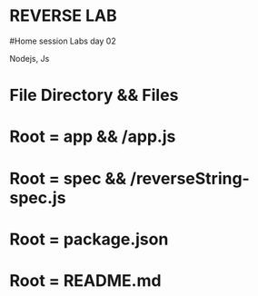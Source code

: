 REVERSE LAB 
==========
#Home session Labs day 02

Nodejs, Js

File Directory && Files
====================== 
Root = app && /app.js 
=====================
Root = spec && /reverseString-spec.js
================================
Root = package.json
=================
Root = README.md
===============

